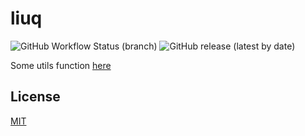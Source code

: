 # liuq

![GitHub Workflow Status (branch)](https://img.shields.io/github/workflow/status/aliuq/deno_module/release/master)
![GitHub release (latest by date)](https://img.shields.io/github/v/release/aliuq/deno_module)

Some utils function [here](https://doc.deno.land/https://deno.land/x/liuq)

## License

[MIT](/LICENSE)
